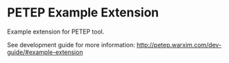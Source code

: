 # PETEP Example Extension
Example extension for PETEP tool.

See development guide for more information: http://petep.warxim.com/dev-guide/#example-extension